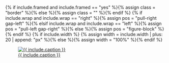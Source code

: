 {% if include.framed and include.framed == "yes" %}{%
  assign class = "border" %}{%
else %}{%
  assign class = "" %}{%
endif %}
{% if include.wrap and include.wrap == "right" %}{%
  assign pos = "pull-right gap-left" %}{%
elsif include.wrap and include.wrap == "left" %}{%
  assign pos = "pull-left gap-right" %}{%
else %}{%
  assign pos = "figure-block" %}{%
endif %}
{% if include.width %} {%
  assign width = include.width | plus: 20 | append: "px" %}{%
else %}{%
  assign width = "100%" %}{%
endif %}
<div class="{{ pos }}">
  <div class = "figure-container {{ class }}" style="width: {{ width }}">
    <a href="{{ site.baseurl }}{{ site.imageurl }}/{{ include.file }}"
      data-lightbox="blog" data-title="{{ include.caption }}">
      <figure>
      <img src="{{ site.baseurl }}{{ site.imageurl }}/{{ include.file }}"
        title="{{ include.caption }}" {%
          if include.width %} width="{{ include.width }}px" {% endif %}{%
          if include.height %} height="{{ include.height }}px" {% endif %}>
          <figcaption>{{ include.caption }}</figcaption>
      </figure>
    </a>
  </div>
</div>
